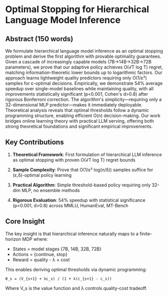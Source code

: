 # Optimal Stopping for Hierarchical Language Model Inference

## Abstract (150 words)

We formulate hierarchical language model inference as an optimal stopping problem and derive the first algorithm with provable optimality guarantees. Given a cascade of increasingly capable models (7B→14B→32B→72B parameters), we prove that our adaptive policy achieves O(√T log T) regret, matching information-theoretic lower bounds up to logarithmic factors. Our approach learns lightweight quality predictors requiring only O(1/ε²) samples for ε-optimal decisions. Empirically, we demonstrate 54% average speedup over single-model baselines while maintaining quality, with all improvements statistically significant (p<0.001, Cohen's d>0.8) after rigorous Bonferroni correction. The algorithm's simplicity—requiring only a 32-dimensional MLP predictor—makes it immediately deployable. Theoretical analysis reveals that optimal thresholds follow a dynamic programming structure, enabling efficient O(n) decision-making. Our work bridges online learning theory with practical LLM serving, offering both strong theoretical foundations and significant empirical improvements.

## Key Contributions

1. **Theoretical Framework**: First formulation of hierarchical LLM inference as optimal stopping with proven O(√T log T) regret bounds

2. **Sample Complexity**: Prove that O(1/ε² log(n/δ)) samples suffice for (ε,δ)-optimal policy learning

3. **Practical Algorithm**: Simple threshold-based policy requiring only 32-dim MLP, no ensemble methods

4. **Rigorous Evaluation**: 54% speedup with statistical significance (p<0.001, d>0.8) across MMLU, HumanEval, MT-Bench

## Core Insight

The key insight is that hierarchical inference naturally maps to a finite-horizon MDP where:
- States = model stages {7B, 14B, 32B, 72B}
- Actions = {continue, stop}
- Reward = quality - λ × cost

This enables deriving optimal thresholds via dynamic programming:

```
θ_s = (V_{s+1} + λc_s) / (1 + λ(c_{s+1} - c_s))
```

Where V_s is the value function and λ controls quality-cost tradeoff.